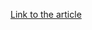 [Link to the article](https://www.bleepingcomputer.com/news/security/new-critical-apache-struts-flaw-exploited-to-find-vulnerable-servers/)
